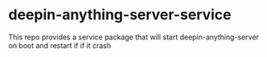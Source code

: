 # deepin-anything-server-service

This repo provides a service package that will start deepin-anything-server on boot and restart if if it crash